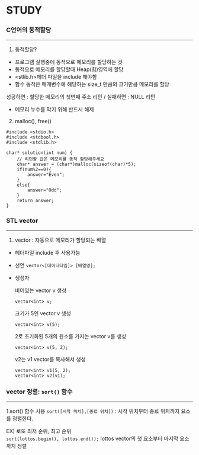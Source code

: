 # STUDY


### C언어의 동적할당
___
1. 동적할당?
- 프로그램 실행중에 동적으로 메모리를 할당하는 것
- 동적으로 메모리를 할당할때 Heap(힙)영역에 할당
- <stlib.h>헤더 파일을 include 해야함
- 함수 동작은 매개변수에 해당하는 size_t 만큼의 크기만큼 메모리를 할당

성공하면 : 할당한 메모리의 첫번째 주소 리턴 / 
실패하면 : NULL 리턴

- 메모리 누수를 막기 위해 반드시 해제


2. malloc(), free()
```
#include <stdio.h>
#include <stdbool.h>
#include <stdlib.h>

char* solution(int num) {
    // 리턴할 값은 메모리를 동적 할당해주세요
    char* answer = (char*)malloc(sizeof(char)*5);
    if(num%2==0){
        answer="Even";
    }
    else{
        answer="Odd";
    }
    return answer;
}
```

### STL vector 
___
1. vector : 자동으로 메모리가 할당되는 배열
- <vector> 헤더파일 include 후 사용가능
- 선언
    ```vector<[데이터타입]> [배열명];```
- 생성자
    
    
    비어있는 vector v 생성
    ```
    vector<int> v;
    ```
    크기가 5인 vector v 생성
    ```
    vector<int> v(5);
    ```
    2로 초기화된 5개의 원소를 가지는 vector v를 생성
    ```
    vector<int> v(5, 2);
    ```
    v2는 v1 vector를 복사해서 생성
    ```
    vector<int> v1(5, 2);
    vector<int> v2(v1);
    ```
    
### vector 정렬: ```sort()``` 함수
___
1.sort() 함수 사용
    ```sort([시작 위치],[종료 위치])``` : 시작 위치부터 종료 위치까지 요소를 정렬한다.

EX) 로또 최저 순위, 최고 순위    
    ```sort(lottos.begin(), lottos.end());```
    lottos vector의 첫 요소부터 마지막 요소까지 정렬
